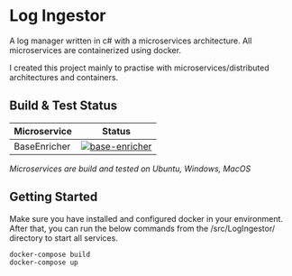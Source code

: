 # Log Ingestor
A log manager written in c# with a microservices architecture. All microservices are containerized using docker.

I created this project mainly to practise with microservices/distributed architectures and containers.

## Build & Test Status
|Microservice|Status
|-|-|
|BaseEnricher|[![base-enricher](https://github.com/xtimk/log_ingestor/actions/workflows/baseenricher.yml/badge.svg?branch=main)](https://github.com/xtimk/log_ingestor/actions/workflows/baseenricher.yml)

*Microservices are build and tested on Ubuntu, Windows, MacOS*

## Getting Started
Make sure you have installed and configured docker in your environment. After that, you can run the below commands from the /src/LogIngestor/ directory to start all services.
```bash
docker-compose build
docker-compose up
```

